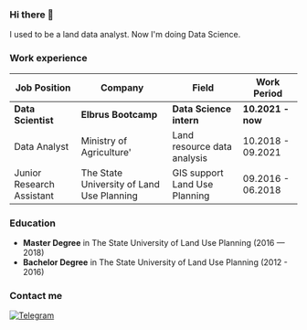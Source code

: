 ### Hi there 👋

I used to be a land data analyst. Now I'm doing Data Science.

### Work experience 
| Job Position                 | Company                                   | Field                         | Work Period         |
| -----------------------------| ------------------------------------------| ------------------------------| --------------------|
| **Data Scientist**           | **Elbrus Bootcamp**                       | **Data Science intern**       | **10.2021 - now**   |
| Data Analyst                 | Ministry of Agriculture'                  | Land resource data analysis   | 10.2018 - 09.2021   |
| Junior Research Assistant    | The State University of Land Use Planning | GIS support Land Use Planning | 09.2016 - 06.2018   |

### Education 
- **Master Degree** in The State University of Land Use Planning (2016 — 2018)
- **Bachelor Degree** in The State University of Land Use Planning (2012 - 2016)

### Contact me 
[![Telegram](https://img.shields.io/badge/Telegram-2CA5E0?style=for-the-badge&logo=telegram&logoColor=white)](https://t.me/AndreySH1)
